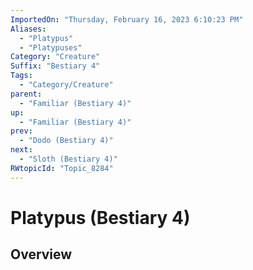 ```yaml
---
ImportedOn: "Thursday, February 16, 2023 6:10:23 PM"
Aliases:
  - "Platypus"
  - "Platypuses"
Category: "Creature"
Suffix: "Bestiary 4"
Tags:
  - "Category/Creature"
parent:
  - "Familiar (Bestiary 4)"
up:
  - "Familiar (Bestiary 4)"
prev:
  - "Dodo (Bestiary 4)"
next:
  - "Sloth (Bestiary 4)"
RWtopicId: "Topic_8284"
---
```

# Platypus (Bestiary 4)
## Overview
